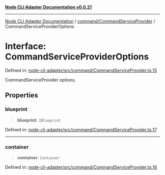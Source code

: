 [**Node CLI Adapter Documentation v0.0.21**](../../../README.md)

***

[Node CLI Adapter Documentation](../../../modules.md) / [command/CommandServiceProvider](../README.md) / CommandServiceProviderOptions

# Interface: CommandServiceProviderOptions

Defined in: [node-cli-adapter/src/command/CommandServiceProvider.ts:15](https://github.com/stonemjs/node-cli-adapter/blob/8aa5733b805725e9383f05513594f3738beb3cb2/src/command/CommandServiceProvider.ts#L15)

CommandServiceProvider options.

## Properties

### blueprint

> **blueprint**: `IBlueprint`

Defined in: [node-cli-adapter/src/command/CommandServiceProvider.ts:17](https://github.com/stonemjs/node-cli-adapter/blob/8aa5733b805725e9383f05513594f3738beb3cb2/src/command/CommandServiceProvider.ts#L17)

***

### container

> **container**: `Container`

Defined in: [node-cli-adapter/src/command/CommandServiceProvider.ts:16](https://github.com/stonemjs/node-cli-adapter/blob/8aa5733b805725e9383f05513594f3738beb3cb2/src/command/CommandServiceProvider.ts#L16)

